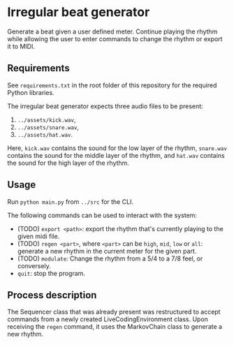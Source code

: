 # Irregular beat generator
Generate a beat given a user defined meter. Continue playing the rhythm while allowing the user to enter commands to change the rhythm or export it to MIDI.

## Requirements
See `requirements.txt` in the root folder of this repository for the required Python libraries.

The irregular beat generator expects three audio files to be present:
1. `../assets/kick.wav`,
2. `../assets/snare.wav`,
3. `../assets/hat.wav`.

Here, `kick.wav` contains the sound for the low layer of the rhythm, `snare.wav` contains the sound for the middle layer of the rhythm, and `hat.wav` contains the sound for the high layer of the rhythm.

## Usage
Run `python main.py` from `../src` for the CLI.

The following commands can be used to interact with the system:
- (TODO) `export <path>`: export the rhythm that's currently playing to the given midi file.
- (TODO) `regen <part>`, where `<part>` can be `high`, `mid`, `low` or `all`: generate a new rhythm in the current meter for the given part.
- (TODO) `modulate`: Change the rhythm from a 5/4 to a 7/8 feel, or conversely.
- `quit`: stop the program.

## Process description
The Sequencer class that was already present was restructured to accept commands from a newly created LiveCodingEnvironment class. Upon receiving the `regen` command, it uses the MarkovChain class to generate a new rhythm.
